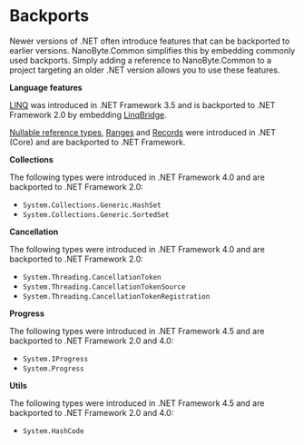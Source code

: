 # Backports

Newer versions of .NET often introduce features that can be backported to earlier versions. NanoByte.Common simplifies this by embedding commonly used backports. Simply adding a reference to NanoByte.Common to a project targeting an older .NET version allows you to use these features.

**Language features**

[LINQ](https://docs.microsoft.com/en-us/dotnet/csharp/programming-guide/concepts/linq/) was introduced in .NET Framework 3.5 and is backported to .NET Framework 2.0 by embedding [LinqBridge](http://www.albahari.com/nutshell/linqbridge.aspx).

[Nullable reference types](https://docs.microsoft.com/en-us/dotnet/csharp/nullable-references), [Ranges](https://docs.microsoft.com/en-us/dotnet/csharp/language-reference/proposals/csharp-8.0/ranges) and [Records](https://docs.microsoft.com/en-us/dotnet/csharp/language-reference/proposals/csharp-9.0/records) were introduced in .NET (Core) and are backported to .NET Framework.

**Collections**

The following types were introduced in .NET Framework 4.0 and are backported to .NET Framework 2.0:

- `System.Collections.Generic.HashSet`
- `System.Collections.Generic.SortedSet`

**Cancellation**

The following types were introduced in .NET Framework 4.0 and are backported to .NET Framework 2.0:

- `System.Threading.CancellationToken`
- `System.Threading.CancellationTokenSource`
- `System.Threading.CancellationTokenRegistration`

**Progress**

The following types were introduced in .NET Framework 4.5 and are backported to .NET Framework 2.0 and 4.0:

- `System.IProgress`
- `System.Progress`

**Utils**

The following types were introduced in .NET Framework 4.5 and are backported to .NET Framework 2.0 and 4.0:

- `System.HashCode`
